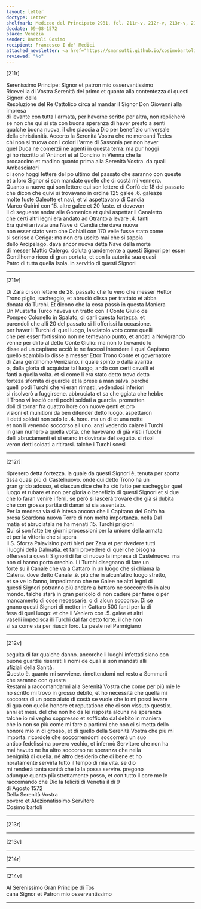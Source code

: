 ```yaml
---
layout: letter
doctype: Letter
shelfmark: Mediceo del Principato 2981, fol. 211r-v, 212r-v, 213r-v, 214r-v
docdate: 09-08-1572
place: Venezia
sender: Bartoli Cosimo
recipient: Francesco I de' Medici
attached_newsletter: <a href="https://smansutti.github.io/cosimobartoli/texts/3081_083/">3081_083</a>
reviewed: "No"
---
```


[211r]  
  
  
Serenissimo Principe: Signor et patron mio osservantissimo  
Ricevei la di Vostra Serenità del primo et quanto alla contentezza di questi Signori della  
Resoluzione del Re Cattolico circa al mandar il Signor Don Giovanni alla impresa  
di levante con tutta l armata, per haverne scritto per altra, non replicherò  
se non che qui si sta con buona speranza di haver presto a senti  
qualche buona nuova, il che piaccia a Dio per benefizio universale  
della christianità. Accerto la Serenità Vostra che ne mercanti Tedes  
chi non si truova con i colori l'arme di Sassonia per non haver  
quel Duca ne comerzii ne agenti in questa terra: ma pur hoggi  
gi ho riscritto all'Antinori et al Concino in Vienna che la  
procaccino et madino quanto prima alla Serenità Vostra. da quali Ambasciatori  
ci sono hoggi lettere del po ultimo del passato che saranno con queste  
et a loro Signor si son mandate quelle che di costà mi vennero.  
Quanto a nuove qui son lettere qui son lettere di Corfù de 18 del passato  
che dicon che quivi si trovavano in ordine 125 galee .6. galeaze  
molte fuste Galeotte et navi, et vi aspettavano di Candia  
Marco Quirini con 15. altre galee et 20 fuste. et dovevon  
il dì seguente andar alle Gomenice et quivi aspettar il Canaletto  
che certi altri legni era andato ad Otranto a levare .4. fanti  
Era quivi arrivata una Nave di Candia che dava nuova  
non esser stato vero che Ochiali con 170 velle fusse stato come  
si scrisse a Ceriga: ma non era uscito mai che si sappia  
dello Arcipelago. dava ancor nuova detta Nave della morte  
di messer Mattio Calergo. doluta grandemente a questi Signori per esser  
Gentilhomo ricco di gran portata, et con la autorità sua quasi  
Patro di tutta quella Isola. in servitio di questi Signori  
  
---  

[211v]  
  
  
Di Zara ci son lettere de 28. passato che fu vero che messer Hettor  
Trono piglio, sacheggio, et abruciò clissa per trattato et abba  
donata da Turchi. Et dicono che la cosa passò in questa Maniera  
Un Mustaffa Turco haveva un tratto con il Conte Giulio de  
Pompeo Colonello in Spalato, di darli questa fortezza. et  
parendoli che alli 20 del passato si li offerissi la occasione.  
per haver li Turchi di quel luogo, lasciatolo voto come quelli  
che per esser fortissimo non ne temevano punto, et andati a Novigrando  
venne per dirlo al detto Conte Giulio: ma non lo trovando lo  
disse ad un capitano acciò le ne facessi intendere il qual Capitano  
quello scambio lo disse a messer Ettor Trono Conte et governatore  
di Zara gentilhomo Veniziano. il quale spinto o dalla avaritia  
o, dalla gloria di acquistar tal luogo, andò con certi cavalli et  
fanti a quella volta. et si come li era stato detto trovo detta  
forteza sfornità di guardie et la prese a man salva. perché  
quelli podi Turchi che vi eran rimasti, vedendosi inferiori  
si risolverò a fuggirsene. abbruciata et sa che ggiata che hebbe  
il Trono vi lasciò certi pochi soldati a guardia. prometten  
doli di tornar fra quattro hore con nuove genti et pro  
visioni et munitioni da ben difender detto luogo. aspettaron  
li detti soldati non solo le .4. hore. ma un di et una notte  
et non li venendo soccorso all uno. anzi vedendo calare i Turchi  
in gran numero a quella volta. che havevano di già visti i fuochi  
delli abruciamenti et si erano in dovinate del seguito. si risol  
veron detti soldati a ritirarsi. talche i Turchi scesi  
  
---  

[212r]  
  
  
ripresero detta fortezza. la quale da questi Signori è, tenuta per sporta  
tissa quasi più di Castelnuovo. onde qui detto Trono ha un  
gran grido adosso, et ciascun dice che ha ciò fatto per sacheggiar quel  
luogo et rubare et non per gloria o benefizio di questi Signori et si due  
che lo faran venire i ferri. se però si lascerà trovare che già si dubita  
che con grossa partita di danari si sia assentato.  
Per la medesa via si è inteso ancora che il Capitano del Golfo ha  
presa Scardona nuova Torre di non molta importanza. nella Dal  
matia et abruciatala ne ha menati .15. Turchi prigioni  
Qui si son fatte tre giorni processioni per la unione della armata  
et per la vittoria che si spera  
Il S. Sforza Palavisino partì hieri per Zara et per rivedere tutti  
i luoghi della Dalmatia. et farli provedere di quel che bisogna  
offersesi a questi Signori di far di nuovo la impresa di Castelnuovo. ma  
non ci hanno porto orechio. Li Turchi disegnano di fare un  
forte su il Canale che va a Cattaro in un luogo che si chiama la  
Catena. dove detto Canale .è. più che in alcun'altro luogo stretto,  
et se ve lo fanno, impediranno che ne Galee ne altri legni di  
questi Signori potranno più andare a battaro ne soccorrerlo in alcu  
mondo. talche starà in gran pericolo di non cadere per fame o per  
mancamento di cose necessarie. o di alcun soccorso. Di sè  
gnano questi Signori di metter in Cattaro 500 fanti per la di  
fesa di quel luogo: et che il Veniero con .5. galee et altri  
vaselli impedisca ili Turchi dal far detto forte. il che non  
si sa come sia per riuscir loro. La peste nel Parmigiano  
  
---  

[212v]  
  
  
seguita di far qualche danno. ancorche li luoghi infettati siano con  
buone guardie riserrati li nomi de quali si son mandati alli  
ufiziali della Sanità.  
Questo è. quanto mi sovviene. rimettendomi nel resto a Sommarii  
che saranno con questa  
Restami a raccomandarmi alla Serenità Vostra che come per più mie le  
ho scritto mi trovo in grosso debito, et ho necessità che quella mi  
soccorra di un poco aiuto di costà se vuole che io mi possi levare  
di qua con quello honore et reputatione che ci son vissuto questi x.  
anni et mesi. del che non ho da lei risposta alcuna né speranza  
talche io mi vegho soppresso et sofficato dal debito in maniera  
che io non so più come mi fare a partirmi che non ci si metta dello  
honore mio in di grosso, et di quello della Serenità Vostra che più mi  
importa. ricordole che soccorrendomi soccorrerà un suo  
antico fedelissima povero vechio, et infermò Servitore che non ha  
mai havuto ne ha altro soccorso ne speranza che nella  
benignità di quella. né altro desiderio che di bene et ho  
noratamente servirla tutto il tempo di mia vita. se dio  
mi renderà tanta sanità che io la possa servire. pregono  
adunque quanto più strettamente posso, et con tutto il core me le  
raccomando che Dio la feliciti di Venetia il dì 9  
di Agosto 1572  
Della Serenità Vostra  
povero et Afezionatissimo Servitore  
Cosimo bartoli  
  
---  

[213r]  
  
  
  
---  

[213v]  
  
  
  
---  

[214r]  
  
  
  
---  

[214v]  
  
  
Al Serenissimo Gran Principe di Tos  
cana Signor et Patron mio osservantissimo  
  
---  

